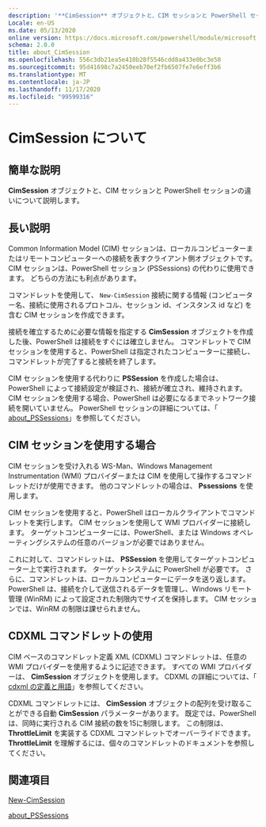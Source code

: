 ```yaml
---
description: '**CimSession** オブジェクトと、CIM セッションと PowerShell セッションの違いについて説明します。'
Locale: en-US
ms.date: 05/13/2020
online version: https://docs.microsoft.com/powershell/module/microsoft.powershell.core/about/about_cimsession?view=powershell-7.2&WT.mc_id=ps-gethelp
schema: 2.0.0
title: about_CimSession
ms.openlocfilehash: 556c3db21ea5e410b28f5546cdd8a433e0bc3e50
ms.sourcegitcommit: 95d41698c7a2450eeb70ef2fb6507fe7e6eff3b6
ms.translationtype: MT
ms.contentlocale: ja-JP
ms.lasthandoff: 11/17/2020
ms.locfileid: "99599316"
---
```

# <a name="about-cimsession"></a>CimSession について

## <a name="short-description"></a>簡単な説明
**CimSession** オブジェクトと、CIM セッションと PowerShell セッションの違いについて説明します。

## <a name="long-description"></a>長い説明

Common Information Model (CIM) セッションは、ローカルコンピューターまたはリモートコンピューターへの接続を表すクライアント側オブジェクトです。 CIM セッションは、PowerShell セッション (PSSessions) の代わりに使用できます。 どちらの方法にも利点があります。

コマンドレットを使用して、 `New-CimSession` 接続に関する情報 (コンピューター名、接続に使用されるプロトコル、セッション id、インスタンス id など) を含む CIM セッションを作成できます。

接続を確立するために必要な情報を指定する **CimSession** オブジェクトを作成した後、PowerShell は接続をすぐには確立しません。 コマンドレットで CIM セッションを使用すると、PowerShell は指定されたコンピューターに接続し、コマンドレットが完了すると接続を終了します。

CIM セッションを使用する代わりに **PSSession** を作成した場合は、PowerShell によって接続設定が検証され、接続が確立され、維持されます。 CIM セッションを使用する場合、PowerShell は必要になるまでネットワーク接続を開いていません。 PowerShell セッションの詳細については、「 [about_PSSessions](about_PSSessions.md)」を参照してください。

## <a name="when-to-use-a-cim-session"></a>CIM セッションを使用する場合

CIM セッションを受け入れる WS-Man、Windows Management Instrumentation (WMI) プロバイダーまたは CIM を使用して操作するコマンドレットだけが使用できます。 他のコマンドレットの場合は、 **Pssessions** を使用します。

CIM セッションを使用すると、PowerShell はローカルクライアントでコマンドレットを実行します。 CIM セッションを使用して WMI プロバイダーに接続します。 ターゲットコンピューターには、PowerShell、または Windows オペレーティングシステムの任意のバージョンが必要ではありません。

これに対して、コマンドレットは、 **PSSession** を使用してターゲットコンピューター上で実行されます。
ターゲットシステムに PowerShell が必要です。 さらに、コマンドレットは、ローカルコンピューターにデータを送り返します。 PowerShell は、接続を介して送信されるデータを管理し、Windows リモート管理 (WinRM) によって設定された制限内でサイズを保持します。 CIM セッションでは、WinRM の制限は課せられません。

## <a name="using-cdxml-cmdlets"></a>CDXML コマンドレットの使用

CIM ベースのコマンドレット定義 XML (CDXML) コマンドレットは、任意の WMI プロバイダーを使用するように記述できます。 すべての WMI プロバイダーは、 **CimSession** オブジェクトを使用します。 CDXML の詳細については、「 [cdxml の定義と用語](/previous-versions/windows/desktop/wmi_v2/cdxml-overview)」を参照してください。

CDXML コマンドレットには、 **CimSession** オブジェクトの配列を受け取ることができる自動 **CimSession** パラメーターがあります。 既定では、PowerShell は、同時に実行される CIM 接続の数を15に制限します。 この制限は、 **ThrottleLimit** を実装する CDXML コマンドレットでオーバーライドできます。 **ThrottleLimit** を理解するには、個々のコマンドレットのドキュメントを参照してください。

## <a name="see-also"></a>関連項目

[New-CimSession](xref:CimCmdlets.New-CimSession)

[about_PSSessions](about_PSSessions.md)

